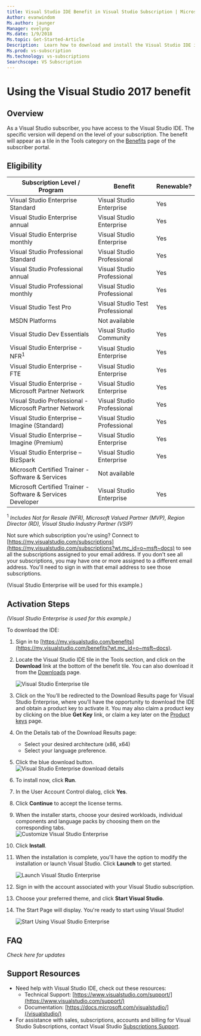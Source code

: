 ```yaml
---
title: Visual Studio IDE Benefit in Visual Studio Subscription | Microsoft Docs
Author: evanwindom
Ms.author: jaunger
Manager: evelynp
Ms.date: 1/9/2018
Ms.topic: Get-Started-Article
Description:  Learn how to download and install the Visual Studio IDE included in your Visual Studio subscription.
Ms.prod: vs-subscription
Ms.technology: vs-subscriptions
Searchscope: VS Subscription
---
```


# Using the Visual Studio 2017 benefit

## Overview 

As a Visual Studio subscriber, you have access to the Visual Studio IDE.  The specific version will depend on the level of your subscription.  The benefit will appear as a tile in the Tools category on the [Benefits](https://my.visualstudio.com/benefits) page of the subscriber portal.  

## Eligibility
| Subscription Level / Program                                                  | Benefit                            | Renewable?                                |
|-------------------------------------------------------------------------------|------------------------------------|-------------------------------------------|
| Visual Studio Enterprise Standard                                             | Visual Studio Enterprise           | Yes                                       |
| Visual Studio Enterprise annual                                               | Visual Studio Enterprise           | Yes                                       |
| Visual Studio Enterprise monthly                                              | Visual Studio Enterprise           | Yes                                       |
| Visual Studio Professional Standard                                           | Visual Studio Professional         | Yes                                       |
| Visual Studio Professional annual                                             | Visual Studio Professional         | Yes                                       | 
| Visual Studio Professional monthly                                            | Visual Studio Professional         | Yes                                       |
| Visual Studio Test Pro                                                        | Visual Studio Test Professional    | Yes                                       |
| MSDN Platforms                                                                | Not available                      |                                           |
| Visual Studio Dev Essentials                                                  | Visual Studio Community            | Yes                                       |
| Visual Studio Enterprise - NFR<sup>1</sup>                                               |Visual Studio Enterprise           | Yes                                       |
| Visual Studio Enterprise - FTE                                                | Visual Studio Enterprise           | Yes                                       |
| Visual Studio Enterprise - Microsoft Partner Network                          | Visual Studio Enterprise           | Yes                                       |
| Visual Studio Professional - Microsoft Partner Network                        | Visual Studio Professional         | Yes                                       |
| Visual Studio Enterprise – Imagine (Standard)                                 | Visual Studio Professional         | Yes                                       |
| Visual Studio Enterprise – Imagine (Premium)                                  | Visual Studio Enterprise           | Yes                                       |
| Visual Studio Enterprise – BizSpark                                           | Visual Studio Enterprise           | Yes                                       |
| Microsoft Certified Trainer - Software & Services                             | Not available                      |                                           |
| Microsoft Certified Trainer - Software & Services Developer                   | Visual Studio Enterprise           | Yes                                       |

<sup>1</sup>  *Includes Not for Resale (NFR), Microsoft Valued Partner (MVP), Region Director (RD), Visual Studio Industry Partner (VSIP)*  

Not sure which subscription you're using?  Connect to [https://my.visualstudio.com/subscriptions](https://my.visualstudio.com/subscriptions?wt.mc_id=o~msft~docs) to see all the subscriptions assigned to your email address. If you don't see all your subscriptions, you may have one or more assigned to a different email address.  You'll need to sign in with that email address to see those subscriptions. 

(Visual Studio Enterprise will be used for this example.) 

## Activation Steps

*(Visual Studio Enterprise is used for this example.)*

To download the IDE:
1. Sign in to [https://my.visualstudio.com/benefits](https://my.visualstudio.com/benefits?wt.mc_id=o~msft~docs). 
2. Locate the Visual Studio IDE tile in the Tools section, and click on the **Download** link at the bottom of the benefit tile.  You can also download it from the [Downloads](https://my.visualstudio.com/downloads?wt.mc_id=o~msft~docs) page. 

    ![Visual Studio Enterprise tile](_img\vs-ide-experience\vs-ide-tile.png)

3.	Click on the You’ll be redirected to the Download Results page for Visual Studio Enterprise, where you’ll have the opportunity to download the IDE and obtain a product key to activate it. You may also claim a product key by clicking on the blue **Get Key** link, or claim a key later on the [Product keys](https://my.visualstudio.com/productkeys) page.
4.	On the Details tab of the Download Results page:
    - Select your desired architecture (x86, x64)
    - Select your language preference. 
5.	Click the blue download button.
    ![Visual Studio Enterprise download details](_img\vs-ide-experience\vs-ide-download-details.png)
6.	To install now, click **Run**.
7.	In the User Account Control dialog, click **Yes**.
8.  Click **Continue** to accept the license terms.
9.  When the installer starts, choose your desired workloads, individual components and language packs by choosing them on the corresponding tabs.  
    ![Customize Visual Studio Enterprise](_img\vs-ide-experience\vs-ide-customize-install-cropped.png)

10.  Click **Install**. 

11. When the installation is complete, you'll have the option to modify the installation or launch Visual Studio.  Click **Launch** to get started.  

    ![Launch Visual Studio Enterprise](_img\vs-ide-experience\vs-ide-launch-cropped.png)

12. Sign in with the account associated with your Visual Studio subscription. 

13. Choose your preferred theme, and click **Start Visual Studio**.

14. The Start Page will display.  You're ready to start using Visual Studio!

    ![Start Using Visual Studio Enterprise](_img\vs-ide-experience\vs-ide-start-cropped.png)

## FAQ
*Check here for updates*

## Support Resources
-  Need help with Visual Studio IDE, check out these resources:
    - Technical Support: [https://www.visualstudio.com/support/](https://www.visualstudio.com/support/)
    - Documentation: [https://docs.microsoft.com/visualstudio/](/visualstudio/) 
-  For assistance with sales, subscriptions, accounts and billing for Visual Studio Subscriptions, contact Visual Studio [Subscriptions Support](https://www.visualstudio.com/subscriptions/support/).
